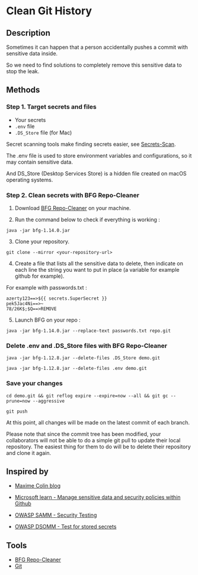# Clean Git History

## Description

Sometimes it can happen that a person accidentally pushes a commit with sensitive data inside.

So we need to find solutions to completely remove this sensitive data to stop the leak.

## Methods

### Step 1. Target secrets and files

- Your secrets
- ```.env``` file
- ```.DS_Store``` file (for Mac)

Secret scanning tools make finding secrets easier, see [Secrets-Scan](Secrets-Scan.md).

The .env file is used to store environment variables and configurations, so it may contain sensitive data.

And DS_Store (Desktop Services Store) is a hidden file created on macOS operating systems.

### Step 2. Clean secrets with BFG Repo-Cleaner

1. Download [BFG Repo-Cleaner](https://rtyley.github.io/bfg-repo-cleaner/) on your machine.

2. Run the command below to check if everything is working : 

```
java -jar bfg-1.14.0.jar
```

3. Clone your repository.

```
git clone --mirror <your-repository-url>
```

4. Create a file that lists all the sensitive data to delete, then indicate on each line the string you want to put in place (a variable for example github for example).

For example with passwords.txt : 

```
azerty123==>${{ secrets.SuperSecret }}
pek5Jac4Ni==>~
78/26K$;$Q==>REMOVE
```

5. Launch BFG on your repo :

```
java -jar bfg-1.14.0.jar --replace-text passwords.txt repo.git
```

### Delete .env and .DS_Store files with BFG Repo-Cleaner

```
java -jar bfg-1.12.8.jar --delete-files .DS_Store demo.git

java -jar bfg-1.12.8.jar --delete-files .env demo.git
```

### Save your changes

```
cd demo.git && git reflog expire --expire=now --all && git gc --prune=now --aggressive
```

```
git push
```

At this point, all changes will be made on the latest commit of each branch.

Please note that since the commit tree has been modified, your collaborators will not be able to do a simple git pull to update their local repository. The easiest thing for them to do will be to delete their repository and clone it again.

## Inspired by

- [Maxime Colin blog](https://www.maximecolin.fr/blog/astuce/44-supprimer-les-donnees-sensibles-d-un-historique-git-avec-bfg-repo-cleaner)

- [ Microsoft learn - Manage sensitive data and security policies within Github](https://learn.microsoft.com/en-us/training/modules/manage-sensitive-data-security-policies/1-introduction)

- [OWASP SAMM - Security Testing](https://owaspsamm.org/model/verification/security-testing/)

- [OWASP DSOMM - Test for stored secrets](https://dsomm.owasp.org/activity-description?uuid=c6e3c812-56e2-41b0-ae01-b7afc41a004c&dimension=Test%20and%20Verification&subDimension=Static%20depth%20for%20infrastructure&level=1&activityName=Test%20for%20stored%20secrets)

## Tools

- [BFG Repo-Cleaner](https://rtyley.github.io/bfg-repo-cleaner/)
- [Git](https://git-scm.com/)